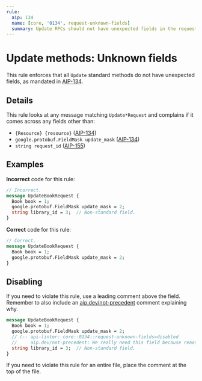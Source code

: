 ```yaml
---
rule:
  aip: 134
  name: [core, '0134', request-unknown-fields]
  summary: Update RPCs should not have unexpected fields in the request.
---
```


# Update methods: Unknown fields

This rule enforces that all `Update` standard methods do not have unexpected
fields, as mandated in [AIP-134][].

## Details

This rule looks at any message matching `Update*Request` and complains if it
comes across any fields other than:

- `{Resource} {resource}` ([AIP-134][])
- `google.protobuf.FieldMask update_mask` ([AIP-134][])
- `string request_id` ([AIP-155][])

## Examples

**Incorrect** code for this rule:

```proto
// Incorrect.
message UpdateBookRequest {
  Book book = 1;
  google.protobuf.FieldMask update_mask = 2;
  string library_id = 3;  // Non-standard field.
}
```

**Correct** code for this rule:

```proto
// Correct.
message UpdateBookRequest {
  Book book = 1;
  google.protobuf.FieldMask update_mask = 2;
}
```

## Disabling

If you need to violate this rule, use a leading comment above the field.
Remember to also include an [aip.dev/not-precedent][] comment explaining why.

```proto
message UpdateBookRequest {
  Book book = 1;
  google.protobuf.FieldMask update_mask = 2;
  // (-- api-linter: core::0134::request-unknown-fields=disabled
  //     aip.dev/not-precedent: We really need this field because reaosns. --)
  string library_id = 3;  // Non-standard field.
}
```

If you need to violate this rule for an entire file, place the comment at the
top of the file.

[aip-134]: https://aip.dev/134
[aip-155]: https://aip.dev/155
[aip.dev/not-precedent]: https://aip.dev/not-precedent
